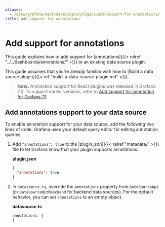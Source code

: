 ```yaml
---
aliases:
  - /docs/grafana/next/developers/plugins/add-support-for-annotations/
title: Add support for annotations
---
```


# Add support for annotations

This guide explains how to add support for [annotations]({{< relref "../../dashboards/annotations/" >}}) to an existing data source plugin.

This guide assumes that you're already familiar with how to [Build a data source plugin]({{< ref "build-a-data-source-plugin.md" >}}).

> **Note:** Annotation support for React plugins was released in Grafana 7.2. To support earlier versions, refer to [Add support for annotation for Grafana 7.1](https://grafana.com/docs/grafana/v7.1/developers/plugins/add-support-for-annotations/).

## Add annotations support to your data source

To enable annotation support for your data source, add the following two lines of code. Grafana uses your default query editor for editing annotation queries.

1. Add `"annotations": true` to the [plugin.json]({{< relref "metadata/" >}}) file to let Grafana know that your plugin supports annotations.

   **plugin.json**

   ```json
   {
     "annotations": true
   }
   ```

2. In `datasource.ts`, override the `annotations` property from `DataSourceApi` (or `DataSourceWithBackend` for backend data sources). For the default behavior, you can set `annotations` to an empty object.

   **datasource.ts**

   ```ts
   annotations: {
   }
   ```
